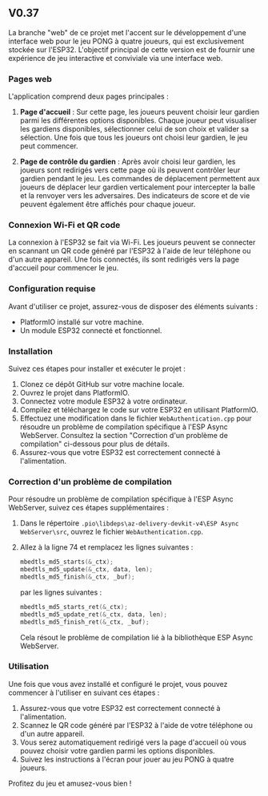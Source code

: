## V0.37

La branche "web" de ce projet met l'accent sur le développement d'une interface web pour le jeu PONG à quatre joueurs, qui est exclusivement stockée sur l'ESP32. L'objectif principal de cette version est de fournir une expérience de jeu interactive et conviviale via une interface web.

### Pages web

L'application comprend deux pages principales :

1. **Page d'accueil** : Sur cette page, les joueurs peuvent choisir leur gardien parmi les différentes options disponibles. Chaque joueur peut visualiser les gardiens disponibles, sélectionner celui de son choix et valider sa sélection. Une fois que tous les joueurs ont choisi leur gardien, le jeu peut commencer.

2. **Page de contrôle du gardien** : Après avoir choisi leur gardien, les joueurs sont redirigés vers cette page où ils peuvent contrôler leur gardien pendant le jeu. Les commandes de déplacement permettent aux joueurs de déplacer leur gardien verticalement pour intercepter la balle et la renvoyer vers les adversaires. Des indicateurs de score et de vie peuvent également être affichés pour chaque joueur.

### Connexion Wi-Fi et QR code

La connexion à l'ESP32 se fait via Wi-Fi. Les joueurs peuvent se connecter en scannant un QR code généré par l'ESP32 à l'aide de leur téléphone ou d'un autre appareil. Une fois connectés, ils sont redirigés vers la page d'accueil pour commencer le jeu.

### Configuration requise

Avant d'utiliser ce projet, assurez-vous de disposer des éléments suivants :

-   PlatformIO installé sur votre machine.
-   Un module ESP32 connecté et fonctionnel.

### Installation

Suivez ces étapes pour installer et exécuter le projet :

1.  Clonez ce dépôt GitHub sur votre machine locale.
2.  Ouvrez le projet dans PlatformIO.
3.  Connectez votre module ESP32 à votre ordinateur.
4.  Compilez et téléchargez le code sur votre ESP32 en utilisant PlatformIO.
5.  Effectuez une modification dans le fichier `WebAuthentication.cpp` pour résoudre un problème de compilation spécifique à l'ESP Async WebServer. Consultez la section "Correction d'un problème de compilation" ci-dessous pour plus de détails.
6.  Assurez-vous que votre ESP32 est correctement connecté à l'alimentation.

### Correction d'un problème de compilation

Pour résoudre un problème de compilation spécifique à l'ESP Async WebServer, suivez ces étapes supplémentaires :

1.  Dans le répertoire `.pio\libdeps\az-delivery-devkit-v4\ESP Async WebServer\src`, ouvrez le fichier `WebAuthentication.cpp`.
2.  Allez à la ligne 74 et remplacez les lignes suivantes :

    ```cpp
    mbedtls_md5_starts(&_ctx);
    mbedtls_md5_update(&_ctx, data, len);
    mbedtls_md5_finish(&_ctx, _buf);
    ```

    par les lignes suivantes :

    ```cpp
    mbedtls_md5_starts_ret(&_ctx);
    mbedtls_md5_update_ret(&_ctx, data, len);
    mbedtls_md5_finish_ret(&_ctx, _buf);
    ```

    Cela résout le problème de compilation lié à la bibliothèque ESP Async WebServer.

### Utilisation

Une fois que vous avez installé et configuré le projet, vous pouvez commencer à l'utiliser en suivant ces étapes :

1.  Assurez-vous que votre ESP32 est correctement connecté à l'alimentation.
2.  Scannez le QR code généré par l'ESP32 à l'aide de votre téléphone ou d'un autre appareil.
3.  Vous serez automatiquement redirigé vers la page d'accueil où vous pouvez choisir votre gardien parmi les options disponibles.
4.  Suivez les instructions à l'écran pour jouer au jeu PONG à quatre joueurs.

Profitez du jeu et amusez-vous bien !